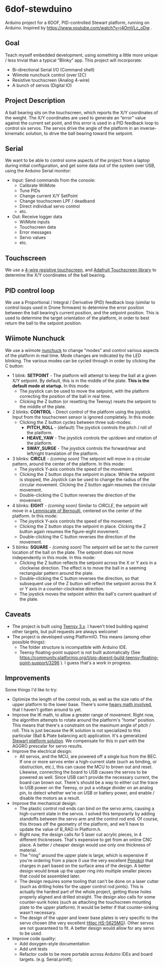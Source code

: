# 6dof-stewduino
Arduino project for a 6DOF, PID-controlled Stewart platform, running on Arduino. Inspired by https://www.youtube.com/watch?v=j4OmVLc_oDw .

## Goal
Teach myself embedded development, using something a little more unique / less trivial than a typical “Blinky” app. This project will incorporate:
  * Bi-directional Serial I/O (Command shell)
  * Wiimote nunchuck control (over I2C)
  * Resistive touchscreen (Analog 4-wire)
  * A bunch of servos (Digital IO)

## Project Description
A ball bearing sits on the touchscreen, which reports the X/Y coordinates of the weight. The X/Y coordinates are used to generate an “error” value against the current set point, and this error is used in a PID feedback loop to control six servos. The servos drive the angle of the platform in an inverse-kinematic solution, to drive the ball bearing toward the setpoint.

## Serial
We want to be able to control some aspects of the project from a laptop during initial configuration, and get some data out of the system over USB, using the Arduino Serial monitor:
  * Input: Send commands from the console:
    * Calibrate WiiMote
    * Tune PIDs
    * Change current X/Y SetPoint
    * Change touchscreen LPF / deadband
    * Direct individual servo control
    * etc.
  * Out: Receive logger data
    * WiiMote inputs
    * Touchscreen data
    * Error messages
    * Servo values
    * etc.

## Touchscreen
We use a [4-wire resistive touchscreen](https://tinyurl.com/ybsr2pmk), and [Adafruit Touchscreen library](https://github.com/adafruit/Touch-Screen-Library) to determine the X/Y coordinates of the ball bearing.

## PID control loop
We use a Proportional / Integral / Derivative (PID) feedback loop (similar to control loops used in Drone firmware) to determine the error position between the ball bearing’s current position, and the setpoint position. This is used to determine the target orientation of the platform, in order to best return the ball to the setpoint position.

## Wiimote Nunchuck
We use a wiimote [nunchuck](https://en.wikipedia.org/wiki/Wii_Remote#Nunchuk) to change "modes" and control various aspects of the platform in real time. Mode changes are indicated by the LED blinking. The various modes can be cycled through in order by clicking the C button:
  * 1 blink: **SETPOINT** - The platform will attempt to keep the ball at a given X/Y setpoint. By default, this is in the middle of the plate. **This is the default mode at startup.** In this mode:
    * The joystick can be used to move the setpoint, with the platform correcting the position of the ball in real time.
    * Clicking the Z button (or resetting the Teensy) resets the setpoint to the middle of the plate.
  * 2 blinks: **CONTROL** - Direct control of the platform using the joystick. Input from the touchscreen sensor is ignored completely. In this mode:
    * Clicking the Z button cycles between three sub-modes:
      * **PITCH_ROLL** - (default) The joystick controls the pitch / roll of the platform.
      * **HEAVE_YAW** - The joystick controls the up/down and rotation of the platform.
      * **SWAY_SURGE** - The joystick controls the forward/rear and left/right translation of the platform.
  * 3 blinks: **CIRCLE** - *(coming soon)* The setpoint will move in a circular pattern, around the center of the platform. In this mode:
    * The joystick Y-axis controls the speed of the movement.
    * Clicking the Z button stops the setpoint in place. While the setpoint is stopped, the Joystick can be used to change the radius of the circular movement. Clicking the Z button again resumes the circular movement.
    * Double-clicking the C button reverses the direction of the movement.
  * 4 blinks: **EIGHT** - *(coming soon)* Similar to *CIRCLE*, the setpoint will move in a [Lemniscate of Bernoulli](https://en.wikipedia.org/wiki/Lemniscate_of_Bernoulli), centered on the center of the platform. In this mode:
    * The joystick Y-axis controls the speed of the movement.
    * Clicking the Z button stops the setpoint in place. Clicking the Z button again resumes the figure-eight movement.
    * Double-clicking the C button reverses the direction of the movement.
  * 5 blinks: **SQUARE** - *(coming soon)* The setpoint will be set to the current location of the ball on the plate. The setpoint does not move independently in this mode. In this mode:
    * Clicking the Z button reflects the setpoint across the X or Y axis in a clockwise direction. The effect is to move the ball in a seeming rectangular pattern around the plate.
    * Double-clicking the C button reverses the direction, so that subsequent use of the Z button will reflect the setpoint across the X or Y axis in a *counter*-clockwise direction.
    * The joystick moves the setpoint within the ball's current quadrant of the plate.

## Caveats
* The project is built using [Teensy 3.x](https://www.pjrc.com/store/teensy32.html). I haven't tried building against other targets, but pull requests are always welcome!
* The project is developed using PlatformIO. This means (among other possible things):
  * The folder structure is incompatible with Arduino IDE.
  * Teensy floating-point support is not built automatically (See https://community.platformio.org/t/pio-doesnt-build-teensy-floating-point-support/3296 ). I guess that's a work in progress.

## Improvements
Some things I'd like to try:
* Optimize the length of the control rods, as well as the size ratio of the upper platform to the lower base. There's some [heavy math involved](https://ac.els-cdn.com/S1000936107600570/1-s2.0-S1000936107600570-main.pdf?_tid=eeb5d700-ffc7-11e7-a68f-00000aacb361&acdnat=1516662163_113697b3470f5b083bb550353edd4053), that I haven't gotten around to yet.
* Improve the IK math, to allow a greater range of movement. Right now, the algorithm attempts to rotate around the platform's "home" position. This means that there's a constraint on the maximum angle of pitch / roll. This is just because the IK solution is not specialized to this particular (Ball & Plate balancing act) application. It's a generalized [Stewart platform solution](https://www.youtube.com/watch?v=1jrP3_1ML9M). We compensate for this in part with the AGGRO prescalar for servo results.
* Improve the electrical design:
  * All servos, and the MCU, are powered off a single bus from the BEC. If one or more servos enter a high-current state (such as binding, or obstruction, etc.), this can cause the MCU to brown out and reset. Likewise, connecting the board to USB causes the servos to be powered as well. Since USB can't provide the necessary current, the board can brown out. There's should be a way to either cut the trace to USB power on the Teensy, or put a voltage divider on an analog pin, to detect whether we're on USB or battery power, and enable / disable the motors as a result.
* Improve the mechanical design:
  * The plastic control rod ends can bind on the servo arms, causing a high-current state in the servos. I solved this temporarily by adding standoffs between the servo arm and the control rod end. Of course, this throws off the geometry of the platform, and we'll have to update the value of B_RAD in Platform.h.
  * Right now, the design calls for 5 laser cut acrylic pieces, in 4 different thicknesses. That's expensive to get from an online CNC place. A better / cheaper design would use only one thickness of material.
  * The "ring" around the upper plate is large, which is expensive if you're ordering from a place (I use the very excellent [Ponoko](https://www.ponoko.com/)) that charges in part based on the surface area of the design. A better design would break up the upper ring into multiple smaller pieces that could be assembled later.
  * The design requires some tooling that can't be done on a laser cutter (such as drilling holes for the upper control rod joints). This is actually the hardest part of the whole project, getting those holes properly aligned and drilled straight. The design also calls for some counter-sunk holes (such as attaching the touchscreen mounting plate to the upper platform). It would be better if that counter-sinking wasn't necessary.
  * The design of the upper and lower base plates is very specific to the servo chosen (the very excellent [Hitec HS-5625MG](http://hitecrcd.com/products/servos/sport-servos/digital-sport-servos/hs-5625mg-high-speed-metal-gear-servo/product)). Other servos are not guaranteed to fit. A better design would allow for any servo to be used.
* Improve code quality:
  * Add doxygen-style documentation
  * Add unit tests
  * Refactor code to be more portable across Arduino IDEs and board targets. (e.g. Serial.printf);
